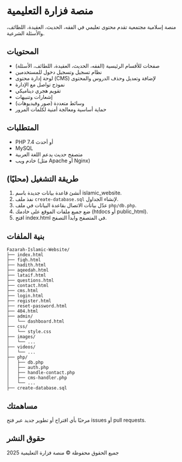 # منصة فزارة التعليمية

منصة إسلامية مجتمعية تقدم محتوى تعليمي في الفقه، الحديث، العقيدة، اللطائف، والأسئلة الشرعية.

## المحتويات

- صفحات للأقسام الرئيسية (الفقه، الحديث، العقيدة، اللطائف، الأسئلة)
- نظام تسجيل وتسجيل دخول للمستخدمين
- لوحة إدارة محتوى (CMS) لإضافة وتعديل وحذف الدروس والمحتوى
- نموذج تواصل مع الإدارة
- تقويم هجري ديناميكي
- إشعارات وتنبيهات
- وسائط متعددة (صور وفيديوهات)
- حماية أساسية ومعالجة أمنية لكلمات المرور

## المتطلبات

- PHP 7.4 أو أحدث
- MySQL
- متصفح حديث يدعم اللغة العربية
- خادم ويب (مثل Apache أو Nginx)

## طريقة التشغيل (محليًا)

1. أنشئ قاعدة بيانات جديدة باسم islamic_website.
2. نفذ ملف `create-database.sql` لإنشاء الجداول.
3. عدّل بيانات الاتصال بقاعدة البيانات في ملف `php/db.php`.
4. ضع جميع ملفات الموقع على خادمك (htdocs أو public_html).
5. افتح index.html في المتصفح وابدأ التصفح.

## بنية الملفات

```
Fazarah-Islamic-Website/
├── index.html
├── fiqh.html
├── hadith.html
├── aqeedah.html
├── lataif.html
├── questions.html
├── contact.html
├── cms.html
├── login.html
├── register.html
├── reset-password.html
├── 404.html
├── admin/
│   └── dashboard.html
├── css/
│   └── style.css
├── images/
│   └── ...
├── videos/
│   └── ...
├── php/
│   ├── db.php
│   ├── auth.php
│   ├── handle-contact.php
│   ├── cms-handler.php
│   └── ...
├── create-database.sql
```

## مساهمتك

مرحبًا بأي اقتراح أو تطوير جديد عبر فتح issues أو pull requests.

## حقوق النشر

جميع الحقوق محفوظة © منصة فزارة التعليمية 2025